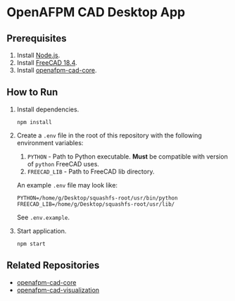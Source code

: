# OpenAFPM CAD Desktop App

## Prerequisites
1. Install [Node.js](https://nodejs.org/en/).
2. Install [FreeCAD 18.4](https://github.com/FreeCAD/FreeCAD/releases/tag/0.18.4).
3. Install [openafpm-cad-core](https://github.com/gbroques/openafpm-cad-core).

## How to Run
1. Install dependencies.

       npm install

2. Create a `.env` file in the root of this repository with the following environment variables:

    1. `PYTHON` - Path to Python executable. **Must** be compatible with version of `python` FreeCAD uses.
    2. `FREECAD_LIB` - Path to FreeCAD lib directory.

    An example `.env` file may look like:
    ```
    PYTHON=/home/g/Desktop/squashfs-root/usr/bin/python
    FREECAD_LIB=/home/g/Desktop/squashfs-root/usr/lib/
    ```

    See `.env.example`.

3. Start application.

       npm start

## Related Repositories

* [openafpm-cad-core](https://github.com/gbroques/openafpm-cad-core)
* [openafpm-cad-visualization](https://github.com/gbroques/openafpm-cad-visualization)
